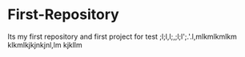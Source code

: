 # First-Repository
Its my first repository and first project for test
;l;l,l;,;l;l';.'.l,mlkmlkmlkm
klkmlkjkjnkjnl,lm kjkllm
